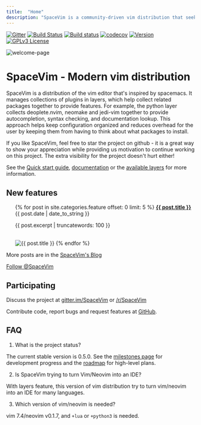 ```yaml
---
title:  "Home"
description: "SpaceVim is a community-driven vim distribution that seeks to provide layer feature."
---
```


[![Gitter](https://badges.gitter.im/SpaceVim/SpaceVim.svg)](https://gitter.im/SpaceVim/SpaceVim)
[![Build Status](https://travis-ci.org/SpaceVim/SpaceVim.svg?branch=dev)](https://travis-ci.org/SpaceVim/SpaceVim)
[![Build status](https://ci.appveyor.com/api/projects/status/eh3t5oph70abp665/branch/dev?svg=true)](https://ci.appveyor.com/project/wsdjeg/spacevim/branch/dev)
[![codecov](https://codecov.io/gh/SpaceVim/SpaceVim/branch/dev/graph/badge.svg)](https://codecov.io/gh/SpaceVim/SpaceVim/branch/dev)
[![Version](https://img.shields.io/badge/version-0.7.0--dev-FF00CC.svg)](https://github.com/SpaceVim/SpaceVim)
[![GPLv3 License](https://img.shields.io/badge/license-GPLv3-blue.svg)](https://github.com/SpaceVim/SpaceVim/blob/master/LICENSE)

![welcome-page](https://user-images.githubusercontent.com/13142418/33793078-3446cb6e-dc76-11e7-9998-376a355557a4.png)


# SpaceVim - Modern vim distribution 

SpaceVim is a distribution of the vim editor that's inspired by spacemacs.
It manages collections of plugins in layers, which help collect related
packages together to provide features. For example, the python layer collects
deoplete.nvim, neomake and jedi-vim together to provide autocompletion,
syntax checking, and documentation lookup. This approach helps keep
configuration organized and reduces overhead for the user by keeping them
from having to think about what packages to install.

If you like SpaceVim, feel free to star the project on github - it is a great way to show your
appreciation while providing us motivation to continue working on this project.
The extra visibility for the project doesn't hurt either!

See the [Quick start guide](quick-start-guide), [documentation](documentation) or the [available layers](http://spacevim.org/layers/) for more information.

## New features

<ul>
    {% for post in site.categories.feature offset: 0 limit: 5  %}
               <strong><a href="{{ post.url }}">{{ post.title }}</a></strong>
               <br>
               <span class="post-date">{{ post.date | date_to_string }}</span>
               <p>{{ post.excerpt | truncatewords: 100 }}</p>
               <br>
               <img alt="{{ post.title }}" src="{{ post.image }}">
    {% endfor %}
</ul>

More posts are in the [SpaceVim's Blog](https://spacevim.org/blog/)

[Follow @SpaceVim](https://twitter.com/SpaceVim) 

## Participating

Discuss the project at [gitter.im/SpaceVim](https://gitter.im/SpaceVim/SpaceVim) or [/r/SpaceVim](https://www.reddit.com/r/SpaceVim/)

Contribute code, report bugs and request features at [GitHub](https://github.com/SpaceVim/SpaceVim). 

## FAQ

1. What is the project status?

The current stable version is 0.5.0. See the [milestones page](https://github.com/SpaceVim/SpaceVim/milestones) for development progress and the [roadmap](https://spacevim.org/roadmap/) for high-level plans.

2. Is SpaceVim trying to turn Vim/Neovim into an IDE?

With layers feature, this version of vim distribution try to turn vim/neovim into an IDE for many languages.

3. Which version of vim/neovim is needed?

vim 7.4/neovim v0.1.7, and `+lua` or `+python3` is needed.


<!-- vim:set nowrap: -->
